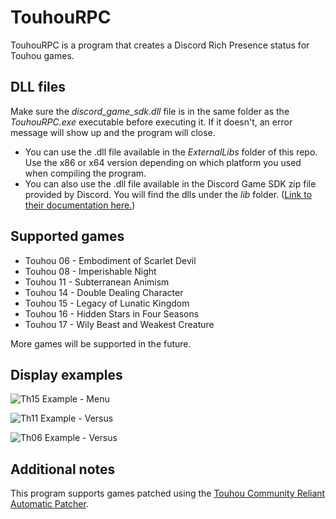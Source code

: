# TouhouRPC
TouhouRPC is a program that creates a Discord Rich Presence status for Touhou games. 

## DLL files
Make sure the *discord_game_sdk.dll* file is in the same folder as the *TouhouRPC.exe* executable before executing it. If it doesn't, an error message will show up and the program will close.  
- You can use the .dll file available in the *ExternalLibs* folder of this repo. Use the x86 or x64 version depending on which platform you used when compiling the program.  
- You can also use the .dll file available in the Discord Game SDK zip file provided by Discord. You will find the dlls under the *lib* folder. ([Link to their documentation here.](https://discordapp.com/developers/docs/game-sdk/sdk-starter-guide))


## Supported games
- Touhou 06 - Embodiment of Scarlet Devil  
- Touhou 08 - Imperishable Night  
- Touhou 11 - Subterranean Animism  
- Touhou 14 - Double Dealing Character  
- Touhou 15 - Legacy of Lunatic Kingdom  
- Touhou 16 - Hidden Stars in Four Seasons  
- Touhou 17 - Wily Beast and Weakest Creature  
  
More games will be supported in the future.

## Display examples
![Th15 Example - Menu](https://pbs.twimg.com/media/ESxkRhlXkAEK0Xy?format=jpg)
  
![Th11 Example - Versus](https://pbs.twimg.com/media/ESSkXiLXsAAl1B3?format=jpg)
  
![Th06 Example - Versus](https://pbs.twimg.com/media/ESxkRhXWsAAkjjq?format=jpg)
 

## Additional notes
This program supports games patched using the [Touhou Community Reliant Automatic Patcher](https://github.com/thpatch/thcrap).

